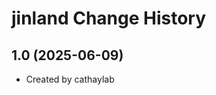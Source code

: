 jinland Change History
====================

1.0 (2025-06-09)
----------------
* Created by cathaylab
